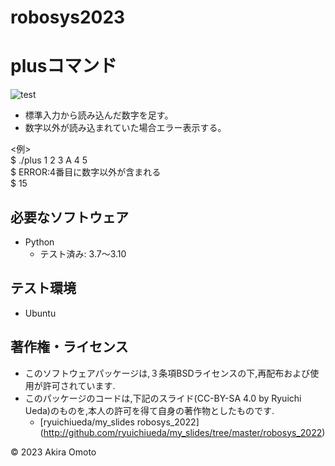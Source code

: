 # robosys2023

# plusコマンド
![test](https://github.com/stmotoaki/robosys2023/actions/workflows/test.yml/badge.svg)

* 標準入力から読み込んだ数字を足す。
* 数字以外が読み込まれていた場合エラー表示する。

<例>  
$ ./plus 1 2 3 A 4 5  
$ ERROR:4番目に数字以外が含まれる  
$ 15  

## 必要なソフトウェア
* Python
  * テスト済み: 3.7～3.10

## テスト環境
* Ubuntu

## 著作権・ライセンス
* このソフトウェアパッケージは,３条項BSDライセンスの下,再配布および使用が許可されています.
* このパッケージのコードは,下記のスライド(CC-BY-SA 4.0 by Ryuichi Ueda)のものを,本人の許可を得て自身の著作物としたものです.
	* [ryuichiueda/my_slides robosys_2022] (http://github.com/ryuichiueda/my_slides/tree/master/robosys_2022)

© 2023 Akira Omoto
